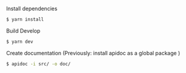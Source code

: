 Install dependencies
```bash
$ yarn install
```

Build Develop
```bash
$ yarn dev
```


Create documentation (Previously: install apidoc as a global package )
```bash
$ apidoc -i src/ -o doc/
```
